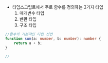 
- 타입스크립트에서 주로 함수를 정의하는 3가지 타입
	1. 매개변수 타입
	2. 반환 타입
	3. 구조 타입

```typescript
//함수의 기본적인 타입 선언
function sum(a: number, b: number): number {
	return a + b;
}

//
```